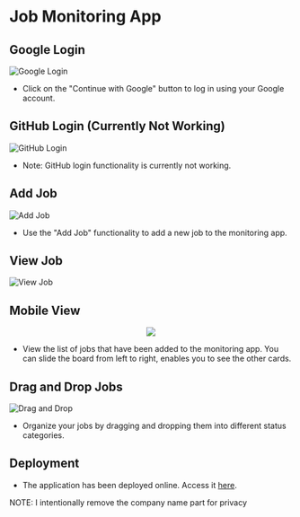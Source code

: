# Job Monitoring App

## Google Login

![Google Login](https://res.cloudinary.com/alialcantara/image/upload/v1709137483/login.jpg)

- Click on the "Continue with Google" button to log in using your Google account.

## GitHub Login (Currently Not Working)

![GitHub Login](https://res.cloudinary.com/alialcantara/image/upload/v1709137483/login.jpg)

- Note: GitHub login functionality is currently not working.

## Add Job

![Add Job](https://res.cloudinary.com/alialcantara/image/upload/v1709137483/addJob.jpg)

- Use the "Add Job" functionality to add a new job to the monitoring app.

## View Job

![View Job](https://res.cloudinary.com/alialcantara/image/upload/v1709137484/view.jpg)

## Mobile View

<div style="text-align:center"><img src="https://res.cloudinary.com/alialcantara/image/upload/v1709710573/job-application-mobile-1.png" /></div>

- View the list of jobs that have been added to the monitoring app. You can slide the board from left to right, enables you to see the other cards.

## Drag and Drop Jobs

![Drag and Drop](https://res.cloudinary.com/alialcantara/image/upload/v1709137484/Capture.jpg)

- Organize your jobs by dragging and dropping them into different status categories.

## Deployment

- The application has been deployed online. Access it [here](https://job-monitoring-by-ali.vercel.app).

NOTE: I intentionally remove the company name part for privacy
